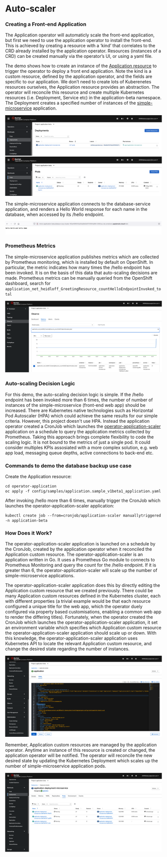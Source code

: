 # Auto-scaler

### Creating a Front-end Application

The Application operator will automaticly scale the front-end application, but first we need to use the application operator to install the front-end.  This is achieved by creating a resource with a ‘kind’ that correlates to the CRD already installed by the application operator. Resources (instances of a CRD) can be created manually via the operator’s UI, or using a yaml file.

The demo shows how to create an instance of the [Application resource](https://github.com/IBM/operator-sample-go/blob/main/operator-application/config/samples/application.sample_v1beta1_application.yaml) to trigger the operator to deploy a front end application.  Note the kind is a custom resource, defined by the application operator, and the fields are specific to our application.  We don’t need to create lots of Kuberenetes resources ourselves, the Application resource provides an abstraction. The operator will reconcile this resource and create multiple Kubernetes resources (i.e. Deployment, Service etc) in the application-beta namespace. The Deployment creates a specified number of instances of the [simple-microservice](https://github.com/IBM/operator-sample-go/tree/main/simple-microservice) application.


![image](./images/demo17.png) 
![image](./images/demo18.png) 

The simple-microservice application connects to the database-service application, and renders a Hello World response for each name in the database, when accessed by its /hello endpoint.

![image](./images/demo19.png) 

### Prometheus Metrics

The simple-microservice application publishes metrics which are collected by Prometheus monitoring, which is installed by default on OpenShift. In particular, the metric indicates how many times the /hello endpoint has been invoked.  It is on the basis of this data that auto-scaling decisions are made.  Prometheus metrics can be manually queried from the OpenShift dashboard, search for ```application_net_heidloff_GreetingResource_countHelloEndpointInvoked_total```

![image](./images/demo32.png) 

### Auto-scaling Decision Logic

For this demo, the auto-scaling decision logic is simple.  If the /hello endpoint has been invoked more than 6 times, the number of number of instances of the simple-microservice (front-end web app) should be increased. There are Kubernetes native technologies such as Horizontal Pod Autoscaler (HPA) which could achieve the same results for our simple criteria. However, this project doesn't use HPA. Instead the application operator created a CronJob which launches the [operator-application-scaler](https://github.com/IBM/operator-sample-go/tree/main/operator-application-scaler) application on a schedule to query the application metrics collected by Prometheus.  Taking this approach brings complete flexibility to code the scaling logic. It is not bound to the metrics of just a single pod.  It could consider multiples KPIs assosiated with a more complex solution, e.g. web app load, messaging queue depths, active connections to back-end etc.

### Commands to demo the database backup use case

Create the Application resource:
```
cd operator-application
oc apply -f config/samples/application.sample_v1beta1_application.yaml
```
After invoking /hello more than 6 times, manually trigger the CronJob which launches the operator-application-scaler application:
```
kubectl create job --from=cronjob/application-scaler manuallytriggered -n application-beta
```

### How Does it Work?

The operator-application-scaler application is launched on a schedule by the CronJob, created by the application operator when it reconciled the Application custom resource. The operator-application-scaler is an application written in Go.  It uses a Prometheus Go module to connects to Prometheus Monitoring and query the count for the /hello endpoint.  If it is greater than 6, the operator-application-scaler will scale up the number of simple-microservice applications.

The operator-application-scaler application does this by directly editing the Application custom resource that we created previously. There could be many Application custom resources defined in the Kubernetes cluster, each with different properties (a trivial example would be that each resource configured a unique title for the web app, which the operator duely configured via property based customisations, enabling a common web app to render the differing titles).  Fortunately, when the operator created the CronJob which launches the operator-application-scaler application, it set an environment variable which specifies which Application custom resource the operator-application-scaler application should scale up or down.  With this knowledge, the operator-application-scaler application uses Kubernetes API to locate the relevant Application custom resource, and change the desired state regarding the number of instances.

![image](./images/demo26.png) 

Remember, Application custom resources are managed by the application operator.  Anytime an instance of this resource is created or changed, the application operator will be notified.  The operator will reconcile the new desired state by updating the Kubernetes Deployment which scales up the number of simple-microservice application pods.

![image](./images/demo28.png) 